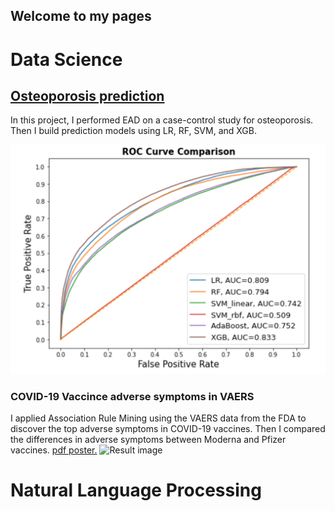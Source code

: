 ## Welcome to my pages

# Data Science
## [Osteoporosis prediction](https://nbviewer.jupyter.org/github/ThanhNguyen93/ThanhNguyen93.github.io/blob/main/osteo_EDA.ipynb)
In this project, I performed EAD on a case-control study for osteoporosis. Then I build prediction models using LR, RF, SVM, and XGB. 

![Result image](https://github.com/ThanhNguyen93/ThanhNguyen93.github.io/blob/main/docs/images/osteo_ROC_plot.png)

### COVID-19 Vaccince adverse symptoms in VAERS
I applied Association Rule Mining using the VAERS data from the FDA to discover the top adverse symptoms in COVID-19 vaccines. Then I compared the differences in adverse symptoms between Moderna and Pfizer vaccines. 
<a href="https://github.com/ThanhNguyen93/ThanhNguyen93.github.io/blob/main/pdf/VAERS_COVID_association_rule_mining.pdf" target="_blank">pdf poster.</a>
![Result image](https://github.com/ThanhNguyen93/ThanhNguyen93.github.io/blob/main/docs/images/poster_presentation.png)



# Natural Language Processing
